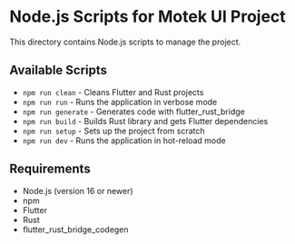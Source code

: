 # Node.js Scripts for Motek UI Project

This directory contains Node.js scripts to manage the project.

## Available Scripts

- `npm run clean` - Cleans Flutter and Rust projects
- `npm run run` - Runs the application in verbose mode
- `npm run generate` - Generates code with flutter_rust_bridge
- `npm run build` - Builds Rust library and gets Flutter dependencies
- `npm run setup` - Sets up the project from scratch
- `npm run dev` - Runs the application in hot-reload mode

## Requirements

- Node.js (version 16 or newer)
- npm
- Flutter
- Rust
- flutter_rust_bridge_codegen
